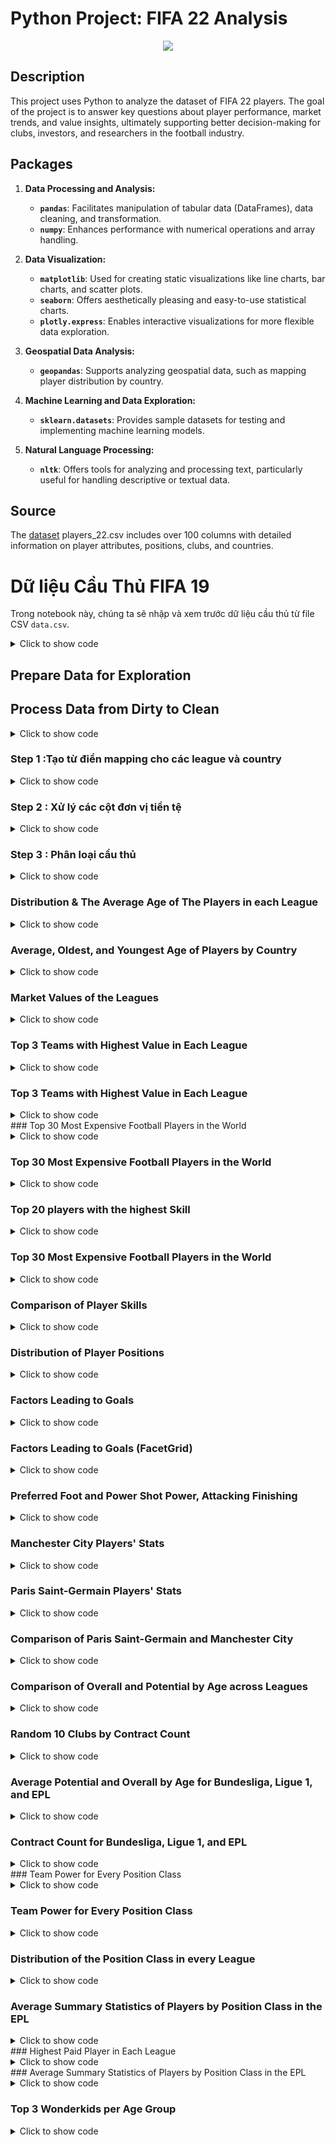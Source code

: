 # Python Project: FIFA 22 Analysis
<p align="center">
  <img src="https://www.fifaultimateteam.it/en/wp-content/uploads/2021/06/cover-fifa-22.jpg" />
</p>

## Description
This project uses Python to analyze the dataset of FIFA 22 players. The goal of the project is to answer key questions about player performance, market trends, and value insights, ultimately supporting better decision-making for clubs, investors, and researchers in the football industry.

## Packages
1. **Data Processing and Analysis:**  
   - **`pandas`**: Facilitates manipulation of tabular data (DataFrames), data cleaning, and transformation.  
   - **`numpy`**: Enhances performance with numerical operations and array handling.  

2. **Data Visualization:**  
   - **`matplotlib`**: Used for creating static visualizations like line charts, bar charts, and scatter plots.  
   - **`seaborn`**: Offers aesthetically pleasing and easy-to-use statistical charts.  
   - **`plotly.express`**: Enables interactive visualizations for more flexible data exploration.  

3. **Geospatial Data Analysis:**  
   - **`geopandas`**: Supports analyzing geospatial data, such as mapping player distribution by country.  

4. **Machine Learning and Data Exploration:**  
   - **`sklearn.datasets`**: Provides sample datasets for testing and implementing machine learning models.  

5. **Natural Language Processing:**  
   - **`nltk`**: Offers tools for analyzing and processing text, particularly useful for handling descriptive or textual data.

  
## Source
The <a href="https://github.com/Tbangh16/FIFA-Analyze/blob/master/players_22.csv">dataset</a> players_22.csv includes over 100 columns with detailed information on player attributes, positions, clubs, and countries.
# Dữ liệu Cầu Thủ FIFA 19

Trong notebook này, chúng ta sẽ nhập và xem trước dữ liệu cầu thủ từ file CSV `data.csv`.

<details>
<summary>Click to show code</summary>

```r
# Data Import
df <- read.csv("players_22.csv", encoding = "UTF-8")[-1]
head(df)
```
```r
# Hiển thị thông tin chung về DataFrame 
print("Thông tin chung về DataFrame:") 
print(df.info()) 
# Hiển thị thống kê mô tả 
print("\nThống kê mô tả:") 
print(df.describe()) 
# Hiển thị những dòng đầu tiên của DataFrame 
print("\nNhững dòng đầu tiên của DataFrame:") 
print(df.head())
```
</details>

## Prepare Data for Exploration

## Process Data from Dirty to Clean

<details>
<summary>Click to show code</summary> 
  
```r
# Biểu đồ tỉ lệ giá trị thiếu
missing = df.isnull().mean() * 100
missing = missing[missing > 0].sort_values()
plt.figure(figsize=(10, 6))
colors = plt.cm.Reds(np.linspace(0.3, 1, len(missing)))
missing.plot(kind='bar', color=colors)
plt.title('Percentage of Missing Values', fontsize=16, color='darkred')
plt.xlabel('Columns', fontsize=12, color='darkred')
plt.ylabel('Percentage', fontsize=12, color='darkred')
plt.show()

# Biểu đồ số lượng mỗi kiểu dữ liệu
plt.figure(figsize=(10, 6))
colors = ['#ff9999', '#66b3ff', '#99ff99', '#ffcc99', 'pink', 'yellow']
df.dtypes.value_counts().plot(kind='bar', color=colors)
plt.title('Count of Data Types', fontsize=16, color='darkorange')
plt.xlabel('Data Types', fontsize=12, color='darkorange')
plt.ylabel('Count', fontsize=12, color='darkorange')
plt.show()

# Biểu đồ số lượng các giá trị duy nhất trong mỗi cột
plt.figure(figsize=(14, 10))
colors = plt.cm.Blues(np.linspace(0.3, 1, len(df.nunique())))
df.nunique().sort_values(ascending=False).plot(kind='bar', color=colors)
plt.title('Count of Unique Values per Column', fontsize=16, color='darkgreen')
plt.xlabel('Columns', fontsize=12, color='darkgreen')
plt.ylabel('Unique Values Count', fontsize=12, color='darkgreen')
plt.show()

```

</details>


### Step 1 :Tạo từ điển mapping cho các league và country

<details>
<summary>Click to show code</summary>

```r
league_country_mapping = {
    'Bundesliga': ('Germany', bundesliga),
    'Premier League': ('UK', premierLeague),
    'La Liga': ('Spain', laliga),
    'Serie A': ('Italy', seriea),
    'Süper Lig': ('Turkey', superlig),
    'Ligue 1': ('France', ligue1),
    'Liga Nos': ('Portugal', liganos),
    'Eredivisie': ('Netherlands', eredivisie)
}

# Hàm để tìm league và country dựa trên tên club
def get_league_and_country(club_name):
    for league, (country, clubs) in league_country_mapping.items():
        if club_name in clubs:
            return league, country
    return None, None

# Áp dụng hàm để tạo các cột 'League' và 'Country'
df['League'], df['Country'] = zip(*df['club_name'].apply(get_league_and_country))

# Lọc ra các dòng có giá trị 'League' là None
df = df.dropna(subset=['League'])

# Hiển thị vài dòng đầu tiên của DataFrame
print(df.head())
```

</details>

### Step 2 : Xử lý các cột đơn vị tiền tệ
<details>
<summary>Click to show code</summary>

```r
# Kiểm tra các kiểu dữ liệu của các cột liên quan
print(df[['value_eur', 'wage_eur']].dtypes)

# Chuyển đổi cột 'value_eur' và 'wage_eur' thành chuỗi nếu cần thiết
df['value_eur'] = df['value_eur'].astype(str)
df['wage_eur'] = df['wage_eur'].astype(str)

# Xử lý cột 'Value' và 'Wage'
df['Values'] = df['value_eur'].str.replace('€', '').str.replace('K', '000').str.replace('M', '').astype(float)
df['Wages'] = df['wage_eur'].str.replace('€', '').str.replace('K', '000').astype(float)

# Chuyển đổi giá trị 'Values' từ triệu sang đơn vị euro
df['Values'] = df['Values'].apply(lambda x: x * 1000000 if x < 1000 else x)

# Hiển thị những dòng đầu tiên của DataFrame để kiểm tra
print(df[['value_eur', 'Values', 'wage_eur', 'Wages']].head())
```

</details>

### Step 3 : Phân loại cầu thủ

<details>
<summary>Click to show code</summary>

```r
defence = ["CB", "RB", "LB", "LWB", "RWB", "LCB", "RCB"]
midfielder = ["CM", "CDM","CAM","LM","RM", "LAM", "RAM", "LCM", "RCM", "LDM", "RDM"]

# Phân loại cầu thủ
df['Class'] = df['club_position'].apply(lambda x: 'Goal Keeper' if x == "GK" else
                                                  'Defender' if x in defence else
                                                  'Midfielder' if x in midfielder else
                                                  'Forward')

# Hiển thị những dòng đầu tiên của DataFrame để kiểm tra
print(df[['club_position', 'Class']].head(15))
```

</details>


### Distribution & The Average Age of The Players in each League
<details>
<summary>Click to show code</summary>

```r
# Calculate average age by League
summ = df.groupby('league_name').agg({'age': 'mean'}).reset_index()

# Set the size and style of the plot
plt.figure(figsize=(15, 10))
sns.set(style="whitegrid")

# Create a color palette for the leagues
leagues = df['league_name'].unique()
palette = sns.color_palette("husl", len(leagues))
colors = dict(zip(leagues, palette))

# Create histograms and draw the average age line for each league
g = sns.FacetGrid(df, col="league_name", col_wrap=4, sharex=False, sharey=False, palette=palette)

# Plot with distinct colors for each league
for ax, league_name, color in zip(g.axes.flatten(), leagues, palette):
    subset = df[df['league_name'] == league_name]
    sns.histplot(subset, x='age', ax=ax, binwidth=1, color=color)
    # Draw the average age line
    mean_age = summ[summ['league_name'] == league_name]['age'].values[0]
    ax.axvline(mean_age, color='red', linewidth=1.5)
    ax.text(mean_age + 0.5, ax.get_ylim()[1] * 0.9, round(mean_age, 2), color='red')
    # Bold the titles of the plots
    ax.set_title(league_name, fontsize=14, weight='bold')

# Set the plot parameters
g.set_axis_labels("Age", "Frequency")
g.add_legend()
plt.subplots_adjust(top=0.9)
g.fig.suptitle('Distribution & The Average Age of The Players in each League', fontsize=16, weight='bold')
plt.show()

```

</details>

### Average, Oldest, and Youngest Age of Players by Country
<details>
<summary>Click to show code</summary>

```r
# Calculate age statistics
age_stats = df.groupby('Country')['age'].agg(['mean', 'min', 'max']).reset_index()

# Set the size and style of the plot
plt.figure(figsize=(15, 10))
sns.set(style="whitegrid")

# Plot with different colors for each country
barplot = sns.barplot(x='Country', y='mean', hue='Country', data=age_stats, palette='viridis', legend=False)

# Add lines for the minimum and maximum ages
for index, row in age_stats.iterrows():
    plt.plot([index, index], [row['min'], row['max']], color='black', linewidth=1.5)
    plt.plot(index, row['min'], 'o', color='blue', markersize=10)
    plt.plot(index, row['max'], 'o', color='red', markersize=10)
    # Add the specific average value on each column
    plt.text(index, row['mean'], f'{row["mean"]:.2f}', color='black', ha='center', fontsize=12, weight='bold')

# Add featured players
oldest_youngest_players = []
for index, country in enumerate(age_stats['Country']):
    subset = df[df['Country'] == country]
    oldest_player = subset.loc[subset['age'].idxmax()]
    youngest_player = subset.loc[subset['age'].idxmin()]
    oldest_youngest_players.append((index, oldest_player['age'], oldest_player['short_name'], 'red'))
    oldest_youngest_players.append((index, youngest_player['age'], youngest_player['short_name'], 'blue'))

# Draw annotation boxes for the featured players
for index, age, name, color in oldest_youngest_players:
    player_info = f'{name}\n({age} yrs)'
    plt.text(index, age, player_info, color=color, ha='center', fontsize=10, weight='bold', 
             bbox=dict(facecolor='white', edgecolor=color, boxstyle='round,pad=0.3', alpha=0.8))

# Set plot parameters
plt.title('Average, Oldest, and Youngest Age of Players by Country', fontsize=16, weight='bold')
plt.xlabel('Country', fontsize=12)
plt.ylabel('Age', fontsize=12)
plt.xticks(rotation=45)
plt.tight_layout()

# Display the plot
plt.show()


```

</details>

### Market Values of the Leagues
<details>
<summary>Click to show code</summary>

```r
# Clean data: Remove invalid characters and convert to float type
df['value_eur'] = df['value_eur'].replace(r'[\$,]', '', regex=True).astype(float)

# Calculate total market value by League
summ = df.groupby('league_name').agg({'value_eur': 'sum'}).reset_index()

# Set the size of the plot
plt.figure(figsize=(12, 8))
sns.set(style="whitegrid")

# Plot bar chart with different colors for each league
bar_plot = sns.barplot(
    x='value_eur', 
    y='league_name', 
    hue='league_name', 
    data=summ.sort_values('value_eur', ascending=False), 
    palette='viridis', 
    dodge=False, 
    legend=False
)

# Set the plot parameters
bar_plot.set_xlabel('Market Values (in Billions €)', fontsize=12)
bar_plot.set_ylabel('Leagues', fontsize=12)
bar_plot.set_title('Market Values of the Leagues', fontsize=16, weight='bold')
bar_plot.xaxis.set_major_formatter(plt.FuncFormatter(lambda x, loc: "{:,.0f} Billion €".format(x / 1e9)))

# Apply theme style
plt.xticks(color='darkslategray', fontsize=10)
plt.yticks(color='darkslategray', fontsize=10)
bar_plot.xaxis.grid(True)
bar_plot.yaxis.grid(False)

# Display the plot
plt.tight_layout()
plt.show()



```

</details>

### Top 3 Teams with Highest Value in Each League
<details>
<summary>Click to show code</summary>

```r
# Set the size and style of the plot
plt.figure(figsize=(14, 8))
sns.set(style="whitegrid")

# Plot the top 3 teams with the highest value in each league
bar_plot = sns.barplot(
    x='value_eur', 
    y='club_name', 
    hue='league_name', 
    data=top_teams.sort_values('value_eur', ascending=False), 
    palette='viridis'
)

# Set the plot parameters
bar_plot.set_xlabel('Market Values (in €)', fontsize=12)
bar_plot.set_ylabel('Teams', fontsize=12)
bar_plot.set_title('Top 3 Teams with Highest Value in Each League', fontsize=16, weight='bold')
bar_plot.xaxis.set_major_formatter(plt.FuncFormatter(lambda x, loc: "{:,.0f} €".format(x)))

plt.legend(title='Leagues', bbox_to_anchor=(1.05, 1), loc='upper left')
plt.tight_layout()
plt.show()




```

</details>

### Top 3 Teams with Highest Value in Each League
<details>
<summary>Click to show code</summary>

```r
# Set the size and style of the plot
plt.figure(figsize=(14, 8))
sns.set(style="whitegrid")

# Plot the top 3 teams with the highest value in each league
bar_plot = sns.barplot(
    x='value_eur', 
    y='club_name', 
    hue='league_name', 
    data=top_teams.sort_values('value_eur', ascending=False), 
    palette='viridis'
)

# Set the plot parameters
bar_plot.set_xlabel('Market Values (in €)', fontsize=12)
bar_plot.set_ylabel('Teams', fontsize=12)
bar_plot.set_title('Top 3 Teams with Highest Value in Each League', fontsize=16, weight='bold')
bar_plot.xaxis.set_major_formatter(plt.FuncFormatter(lambda x, loc: "{:,.0f} €".format(x)))

plt.legend(title='Leagues', bbox_to_anchor=(1.05, 1), loc='upper left')
plt.tight_layout()
plt.show()




```

</details>
### Top 30 Most Expensive Football Players in the World
<details>
<summary>Click to show code</summary>

```r
# Assume df is a DataFrame containing existing data
# Filter the top 30 most valuable players
top_30_players = df.sort_values(by='value_eur', ascending=False).head(30)

# Select the necessary columns
top_30_players = top_30_players[['short_name', 'club_name', 'value_eur']]

# Set the size and style of the plot
plt.figure(figsize=(15, 10))
sns.set(style="whitegrid")

# Draw the plot for the top 30 most valuable players in the world
bar_plot = sns.barplot(
    x='value_eur', 
    y='short_name', 
    hue='club_name', 
    data=top_30_players, 
    dodge=False, 
    palette='viridis'
)

# Set the parameters for the plot
bar_plot.set_xlabel('Market Values (in €)', fontsize=12)
bar_plot.set_ylabel('Players', fontsize=12)
bar_plot.set_title('Top 30 Most Expensive Football Players in the World', fontsize=16, weight='bold')
bar_plot.xaxis.set_major_formatter(plt.FuncFormatter(lambda x, loc: "{:,.0f} €".format(x)))

plt.legend(title='Clubs', bbox_to_anchor=(1.05, 1), loc='upper left')
plt.tight_layout()
plt.show()

```

</details>

### Top 30 Most Expensive Football Players in the World
<details>
<summary>Click to show code</summary>

```r
# Assume df is a DataFrame containing existing data
# Filter the top 30 most valuable players
top_30_players = df.sort_values(by='value_eur', ascending=False).head(30)

# Select the necessary columns
top_30_players = top_30_players[['short_name', 'club_name', 'value_eur']]

# Set the size and style of the plot
plt.figure(figsize=(15, 10))
sns.set(style="whitegrid")

# Draw the plot for the top 30 most valuable players in the world
bar_plot = sns.barplot(
    x='value_eur', 
    y='short_name', 
    hue='club_name', 
    data=top_30_players, 
    dodge=False, 
    palette='viridis'
)

# Set the parameters for the plot
bar_plot.set_xlabel('Market Values (in €)', fontsize=12)
bar_plot.set_ylabel('Players', fontsize=12)
bar_plot.set_title('Top 30 Most Expensive Football Players in the World', fontsize=16, weight='bold')
bar_plot.xaxis.set_major_formatter(plt.FuncFormatter(lambda x, loc: "{:,.0f} €".format(x)))

plt.legend(title='Clubs', bbox_to_anchor=(1.05, 1), loc='upper left')
plt.tight_layout()
plt.show()

```

</details>

### Top 20 players with the highest Skill
<details>
<summary>Click to show code</summary>

```r
# Convert the relevant columns
df['Skill'] = df['overall']  # Assuming 'overall' is equivalent to 'Skill'
df['Exp'] = df['potential']  # Assuming 'potential' is equivalent to 'Exp'
df['Name'] = df['short_name']  # Assuming 'short_name' is equivalent to 'Name'

# Get the top 20 players with the highest Skill
top_players = df.nlargest(20, 'Skill')

# Set the size of the plot
plt.figure(figsize=(15, 8))

# Plot the bar chart with hue set to Name
g = sns.barplot(x='Skill', y='Name', hue='Name', data=top_players, palette='viridis', dodge=False, legend=False)
g.set_xlabel('Skill')
g.set_ylabel('Name')

# Invert the Y axis to display from top to bottom
plt.gca().invert_yaxis()

# Show the plot
plt.show()
```

</details>



### Top 30 Most Expensive Football Players in the World
<details>
<summary>Click to show code</summary>

```r
# Filter data for each player
messi = players[players['Name'].str.contains('Messi')]
lewandowski = players[players['Name'].str.contains('Lewandowski')]
ronaldo = players[players['Name'].str.contains('Ronaldo')]

# Pivot the data
messi_skills = messi.pivot(index='Skill', columns='Name', values='Exp').reset_index()
lewandowski_skills = lewandowski.pivot(index='Skill', columns='Name', values='Exp').reset_index()
ronaldo_skills = ronaldo.pivot(index='Skill', columns='Name', values='Exp').reset_index()

# Create radar chart function
def create_radar_chart(df, title, ax):
    categories = list(df['Skill'])
    labels = list(df.columns[1:])
    num_vars = len(categories)

    angles = np.linspace(0, 2 * np.pi, num_vars, endpoint=False).tolist()
    angles += angles[:1]

    ax.set_theta_offset(np.pi / 2)
    ax.set_theta_direction(-1)

    plt.xticks(angles[:-1], categories, color='grey', size=8)

    for label in labels:
        values = df[label].tolist()
        values += values[:1]
        ax.plot(angles, values, linewidth=1, linestyle='solid', label=label)
        ax.fill(angles, values, alpha=0.25)

    plt.title(title, size=16, color='grey', y=1.1)
    plt.legend(loc='upper right', bbox_to_anchor=(1.3, 1.1))

fig, ax = plt.subplots(figsize=(6, 6), subplot_kw=dict(polar=True))
create_radar_chart(messi_skills, 'Lionel Messi Skills', ax)
plt.show()

fig, ax = plt.subplots(figsize=(6, 6), subplot_kw=dict(polar=True))
create_radar_chart(lewandowski_skills, 'Robert Lewandowski Skills', ax)
plt.show()

fig, ax = plt.subplots(figsize=(6, 6), subplot_kw=dict(polar=True))
create_radar_chart(ronaldo_skills, 'Cristiano Ronaldo Skills', ax)
plt.show()


```

</details>


### Comparison of Player Skills
<details>
<summary>Click to show code</summary>

```r
# Prepare the radar chart
angles = np.linspace(0, 2 * np.pi, len(skills), endpoint=False).tolist()
angles += angles[:1]  # Complete the circle

# Create the radar chart
fig, ax = plt.subplots(figsize=(6, 6), subplot_kw=dict(polar=True))

# Set up radar chart
ax.set_theta_offset(pi / 2)
ax.set_theta_direction(-1)
ax.set_xticks(angles[:-1])
ax.set_xticklabels(skills)

# Plot player stats on the radar chart
for stats, player_name in zip([player1_stats, player2_stats], ['L. Messi', 'Cristiano Ronaldo']):
    stats += stats[:1]  # Close the loop
    ax.plot(angles, stats, linewidth=1, linestyle='solid', label=player_name)
    ax.fill(angles, stats, alpha=0.1)

# Title and legend
plt.title('Comparison of Player Skills')
plt.legend(loc='upper right', bbox_to_anchor=(0.1, 0.1))

# Show plot
plt.show()

```

</details>

### Distribution of Player Positions
<details>
<summary>Click to show code</summary>

```r
# Convert all values in 'player_positions' to strings (if not already)
df['player_positions'] = df['player_positions'].astype(str)

# Handle NaN or placeholder strings like 'nan'
df['player_positions'] = df['player_positions'].replace('nan', None)

# Split player positions
df['player_positions'] = df['player_positions'].str.split(', ')

# Create a new DataFrame with players and their different positions
positions_df = df.explode('player_positions')

# Set the size of the plot
plt.figure(figsize=(12, 8))

# Create a frequency plot for positions
sns.countplot(data=positions_df, y='player_positions', 
              order=positions_df['player_positions'].value_counts().index)
plt.title('Distribution of Player Positions')
plt.xlabel('Number of Players')
plt.ylabel('Positions')
plt.grid(True)

# Show the plot
plt.show()

```

</details>

### Factors Leading to Goals
<details>
<summary>Click to show code</summary>

```r
# Select metrics related to scoring
columns_of_interest = [
    'short_name', 'attacking_finishing', 'power_shot_power', 'power_long_shots', 
    'attacking_volleys', 'mentality_penalties', 'mentality_composure', 'attacking_heading_accuracy'
]

# Filter data
df_analysis = df[columns_of_interest]

# Check if there are any missing values
df_analysis = df_analysis.dropna()

# Create visual plots
plt.figure(figsize=(15, 10))

# Create scatter plots for each metric versus finishing ability
sns.pairplot(df_analysis, x_vars=[
    'attacking_finishing', 'power_shot_power', 'power_long_shots', 
    'attacking_volleys', 'mentality_penalties', 'mentality_composure', 'attacking_heading_accuracy'
], y_vars='attacking_finishing', height=5, aspect=0.7, kind='reg')

plt.suptitle('Factors Leading to Goals', y=1.02)
plt.show()

```

</details>

### Factors Leading to Goals (FacetGrid)
<details>
<summary>Click to show code</summary>

```r
# Select metrics related to scoring
columns_of_interest = [
    'short_name', 'attacking_finishing', 'power_shot_power', 'power_long_shots', 
    'attacking_volleys', 'mentality_penalties', 'mentality_composure', 'attacking_heading_accuracy'
]

# Filter data
df_analysis = df[columns_of_interest]

# Select the top 20 players with the highest finishing ability
top_players = df_analysis.nlargest(20, 'attacking_finishing')

# Check if there are any missing values
top_players = top_players.dropna()

# Create FacetGrid to place the plots horizontally
g = sns.FacetGrid(
    data=top_players.melt(id_vars=['short_name', 'attacking_finishing'], 
                          value_vars=columns_of_interest[2:]),  # Columns to plot
    col="variable", 
    col_wrap=4,  # Number of columns per row
    height=4, 
    sharex=False, 
    sharey=False
)

# Create scatterplot for each plot
g.map_dataframe(sns.scatterplot, x="value", y="attacking_finishing", hue="short_name", palette="viridis", s=100)

# Add titles and alignment
g.set_titles("{col_name}")
g.set_axis_labels("Skill Value", "Attacking Finishing")
g.fig.suptitle("Factors Leading to Goals", y=1.05)
plt.legend(loc='upper left', bbox_to_anchor=(1, 1))
plt.show()

```

</details>

### Preferred Foot and Power Shot Power, Attacking Finishing
<details>
<summary>Click to show code</summary>

```r
fig, axes = plt.subplots(1, 2, figsize=(15, 6))

# Chart 1: preferred_foot and power_shot_power
sns.boxplot(
    ax=axes[0],
    x='preferred_foot',
    y='power_shot_power',
    data=df,
    hue='preferred_foot',  # Assign hue to avoid warning
    palette=['orangered', 'steelblue'],
    legend=False  # Disable legend
)
axes[0].set_title('Preferred Foot vs Power Shot Power')

# Chart 2: preferred_foot and attacking_finishing
sns.boxplot(
    ax=axes[1],
    x='preferred_foot',
    y='attacking_finishing',
    data=df,
    hue='preferred_foot',  # Assign hue to avoid warning
    palette=['orangered', 'steelblue'],
    legend=False  # Disable legend
)
axes[1].set_title('Preferred Foot vs Attacking Finishing')

plt.tight_layout()
plt.show()


```

</details>

### Manchester City Players' Stats
<details>
<summary>Click to show code</summary>

```r
mancity_df = df[df['club_name'] == "Manchester City"]

# Select the columns Name, Overall, Potential and sort by Overall in descending order
mancity_top10 = mancity_df[['short_name', 'overall', 'potential']].sort_values(by='overall', ascending=False).head(10)

# Reshape data from wide to long format
mancity_long = pd.melt(mancity_top10, id_vars=['short_name'], value_vars=['overall', 'potential'], var_name='variable', value_name='Exp')

# Create bar plot
plt.figure(figsize=(12, 8))
sns.barplot(x='short_name', y='Exp', hue='variable', data=mancity_long, palette=["#DA291C", "#004170"])
plt.title('Manchester City')
plt.xlabel(None)
plt.ylabel('Rating')
plt.legend(title=None, loc='lower center', ncol=2)
plt.xticks(rotation=45)
plt.grid(True)

# Show plot
plt.tight_layout()
plt.show()



```

</details>

### Paris Saint-Germain Players' Stats
<details>
<summary>Click to show code</summary>

```r
# Filter data for Paris Saint-Germain
psg_df = df[df['club_name'] == "Paris Saint-Germain"]

# Select the columns Name, Overall, Potential and sort by Overall in descending order
psg_top10 = psg_df[['short_name', 'overall', 'potential']].sort_values(by='overall', ascending=False).head(10)

# Reshape data from wide to long format
psg_long = pd.melt(psg_top10, id_vars=['short_name'], value_vars=['overall', 'potential'], var_name='variable', value_name='Exp')

# Create bar plot
plt.figure(figsize=(12, 8))
sns.barplot(x='short_name', y='Exp', hue='variable', data=psg_long, palette=["#DA291C", "#004170"])
plt.title('Paris Saint-Germain')
plt.xlabel(None)
plt.ylabel('Rating')
plt.legend(title=None, loc='lower center', ncol=2)
plt.xticks(rotation=45)
plt.grid(True)

# Show plot
plt.tight_layout()
plt.show()
```

</details>

### Comparison of Paris Saint-Germain and Manchester City
<details>
<summary>Click to show code</summary>

```r
# Calculate the average value of Overall and Potential by League and Age
df_grouped = df.groupby(['league_name', 'age']).agg({'overall': 'mean', 'potential': 'mean'}).reset_index()

# Create line plot
g = sns.FacetGrid(df_grouped, col="league_name", col_wrap=4, height=4, aspect=1.5)
g.map(sns.lineplot, "age", "overall", label="Overall", color="red", alpha=0.5)
g.map(sns.lineplot, "age", "potential", label="Potential", color="blue")

# Customize plot
for ax in g.axes.flat:
    ax.legend(loc='lower center', ncol=2)

g.add_legend(title=None, label_order=["Overall", "Potential"])
plt.subplots_adjust(top=0.9)
g.fig.suptitle('Comparison of Overall and Potential by Age across Leagues', fontsize=16)

plt.show()
```

</details>

### Comparison of Overall and Potential by Age across Leagues
<details>
<summary>Click to show code</summary>

```r
psg_top10['club_name'] = 'Paris Saint-Germain'
mancity_top10['club_name'] = 'Manchester City'

# Combine the data of the two clubs
combined_df = pd.concat([psg_top10, mancity_top10])

# Reshape data from wide to long format
combined_long = pd.melt(combined_df, id_vars=['short_name', 'club_name'], value_vars=['overall', 'potential'], var_name='variable', value_name='Exp')

# Create bar plot
plt.figure(figsize=(16, 10))
sns.barplot(x='short_name', y='Exp', hue='variable', data=combined_long, palette=["#DA291C", "#004170"])
plt.title('Comparison of Paris Saint-Germain and Manchester City')
plt.xlabel(None)
plt.ylabel('Rating')
plt.legend(title=None, loc='lower center', ncol=2)
plt.xticks(rotation=45)
plt.grid(True)

# Show plot
plt.tight_layout()
plt.show()
```

</details>

### Random 10 Clubs by Contract Count
<details>
<summary>Click to show code</summary>

```r
# Get a list of random clubs
random_clubs = df['club_name'].drop_duplicates().sample(10, random_state=1).tolist()

# Filter data to include only the selected random clubs
random_club_data = df[df['club_name'].isin(random_clubs)]

# Create a column to count the number of contracts by club
contract_counts = random_club_data['club_name'].value_counts().reset_index()
contract_counts.columns = ['club_name', 'contract_count']

# Plot the chart
plt.figure(figsize=(14, 8))
sns.barplot(data=contract_counts, x='contract_count', y='club_name', hue='club_name', dodge=False, palette='viridis', legend=False)

plt.title('Random 10 Clubs by Contract Count', fontsize=16, color='darkgreen')
plt.xlabel('Count', fontsize=12, color='darkgreen')
plt.ylabel('Club Name', fontsize=12, color='darkgreen')

# Display contract count values on top of each bar
for index, value in enumerate(contract_counts['contract_count']):
    plt.text(value, index, str(value), color='black', ha="left", va="center")

plt.show()
```

</details>

### Average Potential and Overall by Age for Bundesliga, Ligue 1, and EPL
<details>
<summary>Click to show code</summary>

```r
# Calculate the average potential and overall rating by age for each league
age_comparison = filtered_df.groupby(['league_name', 'age'])[['overall', 'potential']].mean().reset_index()

# Plot the data
plt.figure(figsize=(16, 10))
sns.lineplot(data=age_comparison, x='age', y='overall', hue='league_name', marker='o', style='league_name')
sns.lineplot(data=age_comparison, x='age', y='potential', hue='league_name', marker='D', linestyle='--', style='league_name')

plt.title('Average Potential and Overall by Age for Bundesliga, Ligue 1, and EPL', fontsize=16, color='darkblue')
plt.xlabel('Age', fontsize=12, color='darkblue')
plt.ylabel('Average Rating', fontsize=12, color='darkblue')
plt.legend(title='League / Metric')
plt.grid(True)

plt.show()

```

</details>

### Contract Count for Bundesliga, Ligue 1, and EPL
<details>
<summary>Click to show code</summary>

```r
# Calculate the number of expiring contracts by year for each league
contract_expiry = filtered_df.groupby(['league_name', 'club_contract_valid_until']).size().reset_index(name='contract_count')

# Create plot
plt.figure(figsize=(14, 8))
sns.barplot(data=contract_expiry, x='club_contract_valid_until', y='contract_count', hue='league_name', palette='viridis')

plt.title('Number of Contracts Expiring in Each League by Year', fontsize=16, color='darkgreen')
plt.xlabel('Year', fontsize=12, color='darkgreen')
plt.ylabel('Contract Count', fontsize=12, color='darkgreen')
plt.legend(title='League')
plt.grid(True)

plt.show()


```

</details>
### Team Power for Every Position Class
<details>
<summary>Click to show code</summary>

```r
# Calculate the average overall rating for each club and sort in descending order
powerful = df.groupby('club_name').agg(mean_overall=('overall', 'mean')).reset_index().sort_values(by='mean_overall', ascending=False).head(20)

# Calculate the average overall rating for each club and each position class
class_mean = df.groupby(['club_name', 'Class']).agg(mean_overall=('overall', 'mean')).reset_index()

# Filter data to include only the strongest clubs
class_mean_filtered = class_mean[class_mean['club_name'].isin(powerful['club_name'])]

# Create the plot
plt.figure(figsize=(12, 8))
sns.barplot(data=class_mean_filtered, x='mean_overall', y='club_name', hue='Class', dodge=True, palette='viridis')

plt.title('Team Power for Every Position Class', fontsize=16)
plt.xlabel('')
plt.ylabel('')
plt.legend(title='Class', loc='center left', bbox_to_anchor=(1, 0.5), ncol=1)  # Adjust legend position
plt.grid(True)

plt.show()


```

</details>

### Team Power for Every Position Class
<details>
<summary>Click to show code</summary>

```r
# Define positions
positions = ['Goal Keeper', 'Defender', 'Midfielder', 'Forward']

# Find the player with the highest rating in each position
top_players = df.loc[df.groupby('Class')['overall'].idxmax()]

# Convert skill columns to numeric
df[skills] = df[skills].apply(pd.to_numeric, errors='coerce')

# Extract top 4 skills for each player and create a separate table
for index, row in top_players.iterrows():
    player_skills = row[skills].astype(float).nlargest(4).reset_index()
    player_skills.columns = ['Skill', 'Value']
    player_skills['Player'] = row['long_name']
    player_skills['Class'] = row['Class']
    player_skills['Position'] = row['Class']  # Add column for position
    
    # Remove row index by resetting it
    player_skills.reset_index(drop=True, inplace=True)
    
    display(player_skills[['Player', 'Position', 'Skill', 'Value']])


```

</details>


### Distribution of the Position Class in every League
<details>
<summary>Click to show code</summary>

```r
# Calculate the distribution of positions in each league
position_distribution = df.groupby(['league_name', 'Class']).size().reset_index(name='count')

# Create the plot
plt.figure(figsize=(15, 10))
sns.barplot(data=position_distribution, x='count', y='league_name', hue='Class', dodge=True, palette='viridis')

plt.title('Distribution of the Position Class in every League', fontsize=16)
plt.xlabel('Number of Players', fontsize=12)
plt.ylabel('League', fontsize=12)
plt.legend(title='Position Class', loc='upper right')
plt.grid(True)

plt.show()

```

</details>

### Average Summary Statistics of Players by Position Class in the EPL
<details>
<summary>Click to show code</summary>

```r
premier_league_df = df[df['league_name'] == 'English Premier League']

# Calculate the average ratings for each position in the Premier League
average_stats = premier_league_df.groupby('Class')[skills].mean().reset_index()

# Transform DataFrame from wide to long format
average_stats_long = pd.melt(average_stats, id_vars=['Class'], value_vars=skills, var_name='Skill', value_name='Average')

# Create the plot
plt.figure(figsize=(15, 10))
sns.barplot(data=average_stats_long, x='Average', y='Skill', hue='Class', dodge=True, palette='viridis')

plt.title('Average Summary Statistics of Players by Position Class in the Premier League', fontsize=16)
plt.xlabel('Average Rating', fontsize=12)
plt.ylabel('Skill', fontsize=12)
plt.legend(title='Position Class', loc='upper right')
plt.grid(True)

plt.show()


```

</details>
### Highest Paid Player in Each League
<details>
<summary>Click to show code</summary>

```r
# Set the font to DejaVu Sans to support the necessary characters
plt.rcParams['font.family'] = 'DejaVu Sans'

# Filter data to include only the required leagues with accurate names
leagues_p = [
    'English Premier League', 
    'French Ligue 1', 
    'Italian Serie A', 
    'Spanish Segunda División', 
    'German 1. Bundesliga', 
    'Turkish Süper Lig', 
    'Portuguese Liga ZON SAGRES'
]
filtered_df = df[df['league_name'].isin(leagues_p)]

# Convert the wage_eur column to numeric
filtered_df.loc[:, 'wage_eur'] = pd.to_numeric(filtered_df['wage_eur'], errors='coerce')

# Find the highest-paid player in each league
highest_paid_players = filtered_df.loc[filtered_df.groupby('league_name')['wage_eur'].idxmax()]

# Use the long_name column for player names
name_column = 'long_name'

# Create the plot
plt.figure(figsize=(12, 8))
sns.barplot(data=highest_paid_players, x='wage_eur', y='league_name', hue=name_column, dodge=False, palette='viridis')

plt.title('Highest Paid Player in Each League', fontsize=16)
plt.xlabel('Wage (in EUR)', fontsize=12)
plt.ylabel('League', fontsize=12)
plt.legend(title='Player')
plt.grid(True)

plt.show()



```

</details>
### Average Summary Statistics of Players by Position Class in the EPL
<details>
<summary>Click to show code</summary>

```r
# Filter forward players based on positions
forward_players = df[df['player_positions'].apply(lambda x: any(pos in forward for pos in x))]

# Skills to analyze for forward players
skills_forward = [
    'attacking_finishing', 'attacking_heading_accuracy', 'attacking_short_passing', 
    'attacking_volleys', 'skill_dribbling', 'skill_fk_accuracy', 'skill_ball_control', 
    'movement_acceleration', 'movement_sprint_speed', 'movement_agility', 
    'power_shot_power', 'power_stamina', 'power_strength'
]

# Standardize skill data
scaler = StandardScaler()
scaled_features = scaler.fit_transform(forward_players[skills_forward])

# Use PCA to reduce dimensions to 2 for plotting
pca = PCA(n_components=2)
pca_features = pca.fit_transform(scaled_features)

# Apply K-Means algorithm with k values from 2 to 5
k_values = [2, 3, 4, 5]
clusters = {}
for k in k_values:
    kmeans = KMeans(n_clusters=k, random_state=0, n_init=25)
    clusters[k] = kmeans.fit_predict(pca_features)

# Display clustering results with plots
fig, axes = plt.subplots(2, 2, figsize=(15, 8))

for ax, k in zip(axes.flatten(), k_values):
    sns.scatterplot(x=pca_features[:, 0], y=pca_features[:, 1], hue=clusters[k], palette='viridis', ax=ax)
    ax.set_title(f'k = {k}')
    ax.set_xlabel('PCA Feature 1')
    ax.set_ylabel('PCA Feature 2')

plt.tight_layout()
plt.show()
```

</details>

### Top 3 Wonderkids per Age Group
<details>
<summary>Click to show code</summary>

```r
# Filter players under 21 years old
wonderkids = df[df['age'] < 21]

# Sort players by potential rating
sorted_wonderkids = wonderkids.sort_values(by='potential', ascending=False)

# Select the top 3 players for each age
top_3_per_age = sorted_wonderkids.groupby('age').head(3)

# Display information of the top 3 wonderkids by age
print(top_3_per_age[['short_name', 'long_name', 'age', 'overall', 'potential', 'club_name', 'nationality_name']])

# Create a bar plot to visualize
plt.figure(figsize=(12, 8))
sns.barplot(data=top_3_per_age, x='age', y='potential', hue='short_name', dodge=True)
plt.title('Top 3 Wonderkids per Age Group', fontsize=16)
plt.xlabel('Age', fontsize=12)
plt.ylabel('Potential', fontsize=12)
plt.legend(title='Player', bbox_to_anchor=(1.05, 1), loc='upper left')
plt.grid(True)
plt.show()



```

</details>
